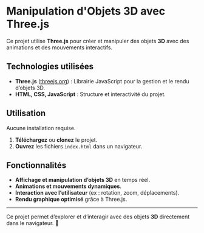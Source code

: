# Manipulation d'Objets 3D avec Three.js  

Ce projet utilise **Three.js** pour créer et manipuler des objets **3D** avec des animations et des mouvements interactifs.  

## Technologies utilisées  

- **Three.js** ([threejs.org](https://threejs.org)) : Librairie JavaScript pour la gestion et le rendu d’objets 3D.  
- **HTML, CSS, JavaScript** : Structure et interactivité du projet.  

## Utilisation  

Aucune installation requise.  
1. **Téléchargez** ou **clonez** le projet.  
2. **Ouvrez** les fichiers `index.html` dans un navigateur.  

## Fonctionnalités  

- **Affichage et manipulation d’objets 3D** en temps réel.  
- **Animations et mouvements dynamiques**.  
- **Interaction avec l’utilisateur** (ex : rotation, zoom, déplacements).  
- **Rendu graphique optimisé** grâce à Three.js.  

---

Ce projet permet d’explorer et d’interagir avec des objets **3D** directement dans le navigateur. 🚀  
